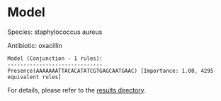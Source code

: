 
# Model

Species: staphylococcus aureus

Antibiotic: oxacillin

```
Model (Conjunction - 1 rules):
------------------------------
Presence(AAAAAAATTACACATATCGTGAGCAATGAAC) [Importance: 1.00, 4295 equivalent rules]

```

For details, please refer to the [results directory](../../../../../results/scm_b/staphylococcus%20aureus/oxacillin/repeat_3/).

